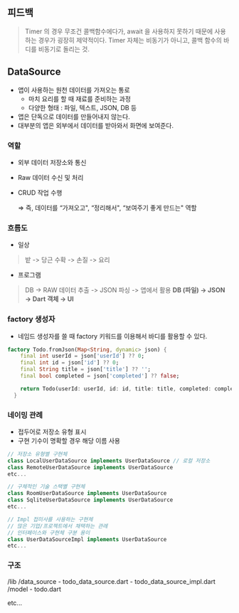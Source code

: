 ## 피드백
> Timer 의 경우 무조건 콜백함수에다가, await 을 사용하지 못하기 때문에 사용하는 경우가 굉장히 제약적이다.
> Timer 자체는 비동기가 아니고, 콜백 함수의 바디를 비동기로 돌리는 것.

## DataSource
- 앱이 사용하는 원천 데이터를 가져오는 통로
	- 마치 요리를 할 때 재료를 준비하는 과정
	- 다양한 형태 : 파일, 텍스트, JSON, DB 등
- 앱은 단독으로 데이터를 만들어내지 않는다.
- 대부분의 앱은 외부에서 데이터를 받아와서 화면에 보여준다.

### 역할
- 외부 데이터 저장소와 통신
- Raw 데이터 수신 및 처리
- CRUD 작업 수행

  ⇒ 즉, 데이터를 “가져오고", “정리해서", “보여주기 좋게 만드는" 역할

### 흐름도
- 일상
> 밭 -> 당근 수확 -> 손질 -> 요리
- 프로그램
> DB -> RAW 데이터 추출 -> JSON 파싱 -> 앱에서 활용
> **DB (파일) → JSON → Dart 객체 → UI**

### factory 생성자
- 네임드 생성자를 쓸 때 factory 키워드를 이용해서 바디를 활용할 수 있다.
```dart
factory Todo.fromJson(Map<String, dynamic> json) {
    final int userId = json['userId'] ?? 0;
    final int id = json['id'] ?? 0;
    final String title = json['title'] ?? '';
    final bool completed = json['completed'] ?? false;

    return Todo(userId: userId, id: id, title: title, completed: completed);
  }
```

### 네이밍 관례
- 접두어로 저장소 유형 표시
- 구현 기수이 명확할 경우 해당 이름 사용
```dart
// 저장소 유형별 구현체
class LocalUserDataSource implements UserDataSource // 로컬 저장소
class RemoteUserDataSource implements UserDataSource
etc...

// 구체적인 기술 스택별 구현체
class RoomUserDataSource implements UserDataSource
class SqliteUserDataSource implements UserDataSource
etc...

// Impl 접미사를 사용하는 구현체
// 많은 기업/프로젝트에서 채택하는 관례
// 인터페이스와 구현체 구분 용이
class UserDataSourceImpl implements UserDataSource
etc...
```

### 구조
/lib
	/data_source
		- todo_data_source.dart
		- todo_data_source_impl.dart
	/model
		- todo.dart

etc...
